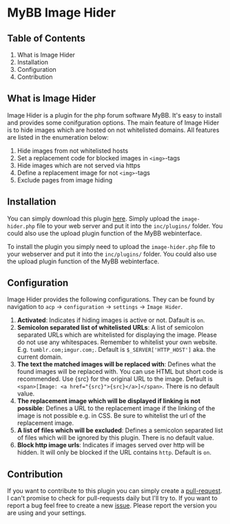 # MyBB Image Hider
## Table of Contents

 1. What is Image Hider
 2. Installation
 3. Configuration
 4. Contribution

## What is Image Hider
Image Hider is a plugin for the php forum software MyBB. It's easy to install and provides some conifguration options. The main feature of Image Hider is to hide images which are hosted on not whitelisted domains.
All features are listed in the enumeration below:
1. Hide images from not whitelisted hosts
2. Set a replacement code for blocked images in `<img>`-tags
3. Hide images which are not served via https
4. Define a replacement image for not `<img>`-tags
5. Exclude pages from image hiding

## Installation
You can simply download this plugin [here](https://github.com/Implex1v/MyBBImageHider/releases/).
Simply upload the `image-hider.php` file to your web server and put it into the `inc/plugins/` folder. You could also use the upload plugin function of the MyBB webinterface.

To install the plugin you simply need to upload the `image-hider.php` file to your webserver and put it into the `inc/plugins/` folder. You could also use the upload plugin function of the MyBB webinterface.

## Configuration

Image Hider provides the following configurations. They can be found by navigation to `acp` -> `configuration` -> `settings` -> `Image Hider`.

 1. **Activated**: Indicates if hiding images is active or not. Dafault is `on`.
 2. **Semicolon separated list of whitelisted URLs**: A list of semicolon separated URLs which are whitelisted for displaying the image. Please do not use any whitespaces. Remember to whitelist your own website. E.g. `tumblr.com;imgur.com;`. Default is `$_SERVER['HTTP_HOST']` aka. the current domain. 
 3. **The text the matched images will be replaced with**: Defines what the found images will be replaced with. You can use HTML but short code is recommended. Use {src} for the original URL to the image. Default is `<span>[Image: <a href="{src}">{src}</a>]</span>`. There is no default value.
 4. **The replacement image which will be displayed if linking is not possible**: Defines a URL to the replacement image if the linking of the image is not possible e.g. in CSS. Be sure to whitelist the url of the replacement image.
 5. **A list of files which will be excluded**: Defines a semicolon separated list of files which will be ignored by this plugin. There is no default value.
 6. **Block http image urls**: Indicates if images served over http will be hidden. It will only be blocked if the URL contains `http`. Default is `on`.

## Contribution
If you want to contribute to this plugin you can simply create a [pull-request](https://help.github.com/articles/about-pull-requests/). I can't promise to check for pull-requests daily but I'll try to. 
If you want to report a bug feel free to create a new [issue](https://github.com/Implex1v/MyBBImageHider/issues). Please report the version you are using and your settings.